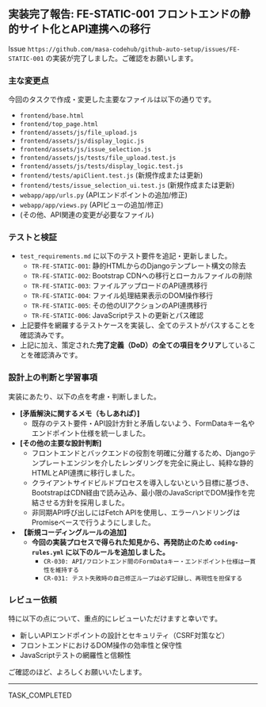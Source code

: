 ## 実装完了報告: FE-STATIC-001 フロントエンドの静的サイト化とAPI連携への移行

Issue `https://github.com/masa-codehub/github-auto-setup/issues/FE-STATIC-001` の実装が完了しました。ご確認をお願いします。

### 主な変更点

今回のタスクで作成・変更した主要なファイルは以下の通りです。

- `frontend/base.html`
- `frontend/top_page.html`
- `frontend/assets/js/file_upload.js`
- `frontend/assets/js/display_logic.js`
- `frontend/assets/js/issue_selection.js`
- `frontend/assets/js/tests/file_upload.test.js`
- `frontend/assets/js/tests/display_logic.test.js`
- `frontend/tests/apiClient.test.js` (新規作成または更新)
- `frontend/tests/issue_selection_ui.test.js` (新規作成または更新)
- `webapp/app/urls.py` (APIエンドポイントの追加/修正)
- `webapp/app/views.py` (APIビューの追加/修正)
- (その他、API関連の変更が必要なファイル)

### テストと検証

- `test_requirements.md` に以下のテスト要件を追記・更新しました。
  - `TR-FE-STATIC-001`: 静的HTMLからのDjangoテンプレート構文の除去
  - `TR-FE-STATIC-002`: Bootstrap CDNへの移行とローカルファイルの削除
  - `TR-FE-STATIC-003`: ファイルアップロードのAPI連携移行
  - `TR-FE-STATIC-004`: ファイル処理結果表示のDOM操作移行
  - `TR-FE-STATIC-005`: その他のUIアクションのAPI連携移行
  - `TR-FE-STATIC-006`: JavaScriptテストの更新とパス確認
- 上記要件を網羅するテストケースを実装し、全てのテストがパスすることを確認済みです。
- 上記に加え、策定された**完了定義（DoD）の全ての項目をクリア**していることを確認済みです。

### 設計上の判断と学習事項

実装にあたり、以下の点を考慮・判断しました。

- **[矛盾解決に関するメモ（もしあれば）]**
  - 既存のテスト要件・API設計方針と矛盾しないよう、FormDataキー名やエンドポイント仕様を統一しました。
- **[その他の主要な設計判断]**
  - フロントエンドとバックエンドの役割を明確に分離するため、Djangoテンプレートエンジンを介したレンダリングを完全に廃止し、純粋な静的HTMLとAPI連携に移行しました。
  - クライアントサイドビルドプロセスを導入しないという目標に基づき、BootstrapはCDN経由で読み込み、最小限のJavaScriptでDOM操作を完結させる方針を採用しました。
  - 非同期API呼び出しにはFetch APIを使用し、エラーハンドリングはPromiseベースで行うようにしました。
- **【新規コーディングルールの追加】**
  - **今回の実装プロセスで得られた知見から、再発防止のため `coding-rules.yml` に以下のルールを追加しました。**
    - `CR-030: API/フロントエンド間のFormDataキー・エンドポイント仕様は一貫性を維持する`
    - `CR-031: テスト失敗時の自己修正ループは必ず記録し、再現性を担保する`

### レビュー依頼

特に以下の点について、重点的にレビューいただけますと幸いです。

- 新しいAPIエンドポイントの設計とセキュリティ（CSRF対策など）
- フロントエンドにおけるDOM操作の効率性と保守性
- JavaScriptテストの網羅性と信頼性

ご確認のほど、よろしくお願いいたします。

---
TASK_COMPLETED
